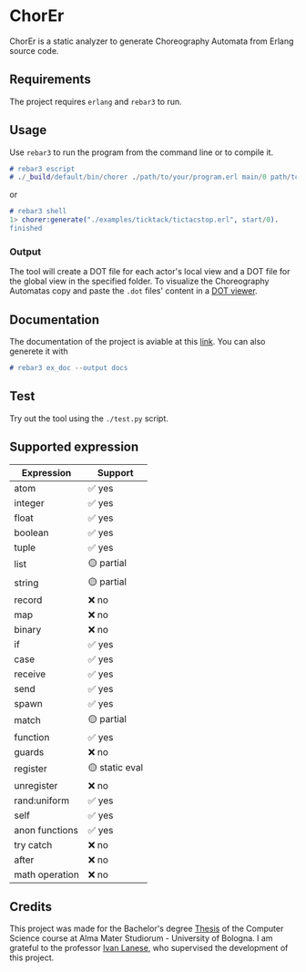 # ChorEr

ChorEr is a static analyzer to generate Choreography Automata from Erlang source code.

## Requirements

The project requires `erlang` and `rebar3` to run.

## Usage

Use `rebar3` to run the program from the command line or to compile it.

```erlang
# rebar3 escript
# ./_build/default/bin/chorer ./path/to/your/program.erl main/0 path/to/folder
```

or

```erlang
# rebar3 shell
1> chorer:generate("./examples/ticktack/tictacstop.erl", start/0).
finished
```

### Output

The tool will create a DOT file for each actor's local view and a DOT file for the global view in the specified folder. To visualize the Choreography Automatas copy and paste the `.dot` files' content in a [DOT viewer](https://dreampuf.github.io/GraphvizOnline).

## Documentation

The documentation of the project is aviable at this [link](https://gabrielegenovese.github.io/chorer/). You can also generete it with

```erlang
# rebar3 ex_doc --output docs
```

## Test

Try out the tool using the `./test.py` script.

## Supported expression

| Expression     | Support        |
| -------------- | -------------- |
| atom           | ✅ yes         |
| integer        | ✅ yes         |
| float          | ✅ yes         |
| boolean        | ✅ yes         |
| tuple          | ✅ yes         |
| list           | 🟡 partial     |
| string         | 🟡 partial     |
| record         | ❌ no          |
| map            | ❌ no          |
| binary         | ❌ no          |
| if             | ✅ yes         |
| case           | ✅ yes         |
| receive        | ✅ yes         |
| send           | ✅ yes         |
| spawn          | ✅ yes         |
| match          | 🟡 partial     |
| function       | ✅ yes         |
| guards         | ❌ no          |
| register       | 🟡 static eval |
| unregister     | ❌ no          |
| rand:uniform   | ✅ yes         |
| self           | ✅ yes         |
| anon functions | ✅ yes         |
| try catch      | ❌ no          |
| after          | ❌ no          |
| math operation | ❌ no          |

## Credits

This project was made for the Bachelor's degree [Thesis](https://gabrielegenovese.github.io/chorer/assets/thesis.pdf) of the Computer Science course at Alma Mater Studiorum - University of Bologna. I am grateful to the professor [Ivan Lanese](http://www.cs.unibo.it/~lanese/), who supervised the development of this project.
